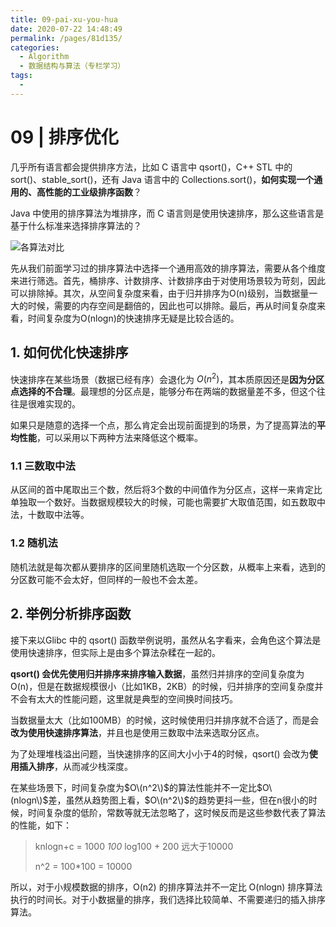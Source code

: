 ```yaml
---
title: 09-pai-xu-you-hua
date: 2020-07-22 14:48:49
permalink: /pages/81d135/
categories: 
  - Algorithm
  - 数据结构与算法（专栏学习）
tags: 
  - 
---
```

# 09 | 排序优化

几乎所有语言都会提供排序方法，比如 C 语言中 qsort\(\)，C++ STL 中的 sort\(\)、stable\_sort\(\)，还有 Java 语言中的 Collections.sort\(\)，**如何实现一个通用的、高性能的工业级排序函数**？

Java 中使用的排序算法为堆排序，而 C 语言则是使用快速排序，那么这些语言是基于什么标准来选择排序算法的？

![&#x5404;&#x7B97;&#x6CD5;&#x5BF9;&#x6BD4;](https://static001.geekbang.org/resource/image/1f/fd/1f6ef7e0a5365d6e9d68f0ccc71755fd.jpg)

先从我们前面学习过的排序算法中选择一个通用高效的排序算法，需要从各个维度来进行筛选。首先，桶排序、计数排序、计数排序由于对使用场景较为苛刻，因此可以排除掉。其次，从空间复杂度来看，由于归并排序为O\(n\)级别，当数据量一大的时候，需要的内存空间是翻倍的，因此也可以排除。最后，再从时间复杂度来看，时间复杂度为O\(nlogn\)的快速排序无疑是比较合适的。

## 1. 如何优化快速排序

快速排序在某些场景（数据已经有序）会退化为 $O(n^2)$，其本质原因还是**因为分区点选择的不合理**。最理想的分区点是，能够分布在两端的数据量差不多，但这个往往是很难实现的。

如果只是随意的选择一个点，那么肯定会出现前面提到的场景，为了提高算法的**平均性能**，可以采用以下两种方法来降低这个概率。

### 1.1 三数取中法

从区间的首中尾取出三个数，然后将3个数的中间值作为分区点，这样一来肯定比单独取一个数好。当数据规模较大的时候，可能也需要扩大取值范围，如五数取中法，十数取中法等。

### 1.2 随机法

随机法就是每次都从要排序的区间里随机选取一个分区数，从概率上来看，选到的分区数可能不会太好，但同样的一般也不会太差。

## 2. 举例分析排序函数

接下来以Glibc 中的 qsort\(\) 函数举例说明，虽然从名字看来，会角色这个算法是使用快速排序，但实际上是由多个算法杂糅在一起的。

**qsort\(\) 会优先使用归并排序来排序输入数据**，虽然归并排序的空间复杂度为O\(n\)，但是在数据规模很小（比如1KB，2KB）的时候，归并排序的空间复杂度并不会有太大的性能问题，这里就是典型的空间换时间技巧。

当数据量太大（比如100MB）的时候，这时候使用归并排序就不合适了，而是会**改为使用快速排序算法**，并且也是使用三数取中法来选取分区点。

为了处理堆栈溢出问题，当快速排序的区间大小小于4的时候，qsort\(\) 会改为**使用插入排序**，从而减少栈深度。

在某些场景下，时间复杂度为$O\(n^2\)$的算法性能并不一定比$O\(nlogn\)$差，虽然从趋势图上看，$O\(n^2\)$的趋势更抖一些，但在n很小的时候，时间复杂度的低阶，常数等就无法忽略了，这时候反而是这些参数代表了算法的性能，如下：

> knlogn+c = 1000  _100_  log100 + 200 远大于10000
>
> n^2 = 100\*100 = 10000

所以，对于小规模数据的排序，O\(n2\) 的排序算法并不一定比 O\(nlogn\) 排序算法执行的时间长。对于小数据量的排序，我们选择比较简单、不需要递归的插入排序算法。

